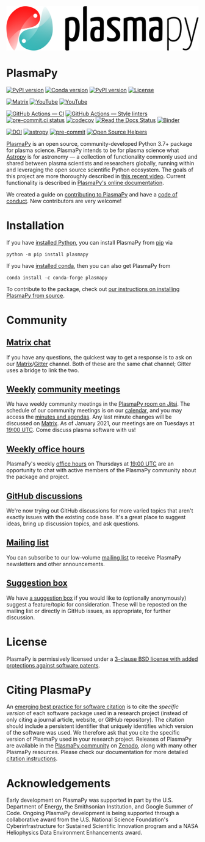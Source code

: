 <div align="center"><img src="https://raw.githubusercontent.com/PlasmaPy/PlasmaPy-logo/master/exports/with-text-dark.png" width="600"/></div>

# PlasmaPy

[![PyPI version](https://img.shields.io/pypi/v/plasmapy?style=flat&logo=pypi)](https://pypi.org/project/plasmapy/)
[![Conda version](https://img.shields.io/conda/v/conda-forge/plasmapy?style=flat&logo=anaconda)](https://img.shields.io/conda/v/conda-forge/plasmapy)
[![PyPI version](https://img.shields.io/pypi/pyversions/plasmapy?style=flat&logo=python)](https://img.shields.io/pypi/pyversions/plasmapy?style=plastic)
[![License](https://img.shields.io/badge/License-BSD%203--Clause-blue.svg)](./LICENSE.md)

[![Matrix](https://img.shields.io/badge/Matrix-join%20chat-blueviolet?style=flat&logo=matrix)](https://app.element.io/#/room/#plasmapy:openastronomy.org)
[![YouTube](https://img.shields.io/badge/Twitter%20-follow-red?style=flat&logo=twitter)](https://www.youtube.com/channel/UCSH6qzslhqIZKTAJmHPxIxw)
[![YouTube](https://img.shields.io/badge/YouTube%20-subscribe-red?style=flat&logo=youtube)](https://www.youtube.com/channel/UCSH6qzslhqIZKTAJmHPxIxw)

[![GitHub Actions — CI](https://github.com/PlasmaPy/PlasmaPy/workflows/CI/badge.svg)](https://github.com/PlasmaPy/PlasmaPy/actions?query=workflow%3ACI+branch%3Amaster)
[![GitHub Actions — Style linters](https://github.com/PlasmaPy/PlasmaPy/workflows/Style%20linters/badge.svg)](https://github.com/PlasmaPy/PlasmaPy/actions?query=workflow%3AStyle-linters+branch%3Amaster)
[![pre-commit.ci status](https://results.pre-commit.ci/badge/github/PlasmaPy/PlasmaPy/master.svg)](https://results.pre-commit.ci/latest/github/PlasmaPy/PlasmaPy/master) 
[![codecov](https://codecov.io/gh/PlasmaPy/PlasmaPy/branch/master/graph/badge.svg)](https://codecov.io/gh/PlasmaPy/PlasmaPy)
[![Read the Docs Status](https://readthedocs.org/projects/plasmapy/badge/?version=latest&logo=twitter)](http://plasmapy.readthedocs.io/en/latest/?badge=latest)
[![Binder](https://mybinder.org/badge_logo.svg)](https://mybinder.org/v2/gh/PlasmaPy/PlasmaPy/master?filepath=docs/notebooks)

[![DOI](https://zenodo.org/badge/DOI/10.5281/zenodo.1436011.svg)](https://doi.org/10.5281/zenodo.1436011)
[![astropy](http://img.shields.io/badge/powered%20by-AstroPy-orange.svg?style=flat&logo=astropy)](http://www.astropy.org/)
[![pre-commit](https://img.shields.io/badge/pre--commit-enabled-brightgreen?logo=pre-commit&logoColor=white)](https://github.com/pre-commit/pre-commit)
[![Open Source Helpers](https://www.codetriage.com/plasmapy/plasmapy/badges/users.svg)](https://www.codetriage.com/plasmapy/plasmapy)

[PlasmaPy](https://www.plasmapy.org/) is an open source, community-developed
Python 3.7+ package for plasma science. PlasmaPy intends to be for plasma
science what [Astropy](https://github.com/astropy/astropy) is for astronomy
— a collection of functionality commonly used and shared between plasma
scientists and researchers globally, running within and leveraging the
open source scientific Python ecosystem. The goals of this project are
more thoroughly described in [this recent video](https://youtu.be/E8RwQF5wcXM).
Current functionality is described in [PlasmaPy's online
documentation](http://docs.plasmapy.org/en/latest/).

We created a guide on [contributing to PlasmaPy](http://docs.plasmapy.org/en/stable/CONTRIBUTING.html)
and have a [code of conduct](http://docs.plasmapy.org/en/stable/CODE_OF_CONDUCT.html).
New contributors are very welcome!

# Installation

If you have [installed Python](https://wiki.python.org/moin/BeginnersGuide/Download),
you can install PlasmaPy from [pip](https://pypi.org/project/pip/)
via
```Shell
python -m pip install plasmapy
```
If you have
[installed conda](https://docs.conda.io/projects/conda/en/latest/user-guide/install/index.html),
then you can also get PlasmaPy from
```Shell
conda install -c conda-forge plasmapy
```
To contribute
to the package, check out [our instructions on installing PlasmaPy from
source](http://docs.plasmapy.org/en/stable/install.html#building-and-installing-from-source-code).

# Community

## [Matrix chat](https://app.element.io/#/room/#plasmapy:openastronomy.org)

If you have any questions, the quickest way to get a response is to ask
on our
[Matrix](https://app.element.io/#/room/#plasmapy:openastronomy.org)/[Gitter](https://gitter.im/PlasmaPy/Lobby)
channel. Both of these are the same chat channel; Gitter uses a bridge to link the two.

## [Weekly](https://calendar.google.com/calendar?cid=bzVsb3ZkcW0zaWxsam00ZTlrMDd2cmw5bWdAZ3JvdXAuY2FsZW5kYXIuZ29vZ2xlLmNvbQ) [community meetings](https://meet.jit.si/plasmapy)

We have weekly community meetings in the
[PlasmaPy room on Jitsi](https://meet.jit.si/plasmapy).
The schedule of our community meetings is on our [calendar](https://calendar.google.com/calendar?cid=bzVsb3ZkcW0zaWxsam00ZTlrMDd2cmw5bWdAZ3JvdXAuY2FsZW5kYXIuZ29vZ2xlLmNvbQ), and you may access the [minutes and
agendas](https://drive.google.com/drive/folders/0ByPG8nie6fTPV1FQUEkzMTgtRTg?usp=sharing).
Any last minute changes will be discussed on
[Matrix](https://app.element.io/app/#/room/#plasmapy:openastronomy.org).
As of January 2021, our meetings are on Tuesdays at
[19:00 UTC](http://time.unitarium.com/utc/6pm).
Come discuss plasma software with us!

## [Weekly office hours](http://www.plasmapy.org/meetings/office_hours/)

PlasmaPy's weekly [office hours](http://www.plasmapy.org/meetings/office_hours/)
on Thursdays at [19:00 UTC](http://time.unitarium.com/utc/6pm)
are an opportunity to chat with active members of the PlasmaPy
community about the package and project.

## [GitHub discussions](https://github.com/PlasmaPy/PlasmaPy/discussions)

We're now trying out GitHub discussions for more varied topics that aren't
exactly issues with the existing code base. It's a great place to suggest
ideas, bring up discussion topics, and ask questions.

## [Mailing list](https://groups.google.com/forum/#!forum/plasmapy)

You can subscribe to our low-volume
[mailing list](https://groups.google.com/forum/#!forum/plasmapy)
to receive PlasmaPy newsletters and other announcements.

## [Suggestion box](https://docs.google.com/forms/d/e/1FAIpQLSdT3O5iHZrLJRuavFyzoR23PGy0Prfzx2SQOcwJGWtvHyT2lw/viewform?usp=sf_link)

We have
[a suggestion box](https://docs.google.com/forms/d/e/1FAIpQLSdT3O5iHZrLJRuavFyzoR23PGy0Prfzx2SQOcwJGWtvHyT2lw/viewform?usp=sf_link)
if you would like to (optionally anonymously) suggest
a feature/topic for consideration. These will be reposted on the mailing list
or directly in GitHub issues, as appropriate, for further discussion.

# License

PlasmaPy is permissively licensed under a
[3-clause BSD license with added protections
against software patents](LICENSE.md).

# Citing PlasmaPy

An [emerging best practice for software
citation](https://doi.org/10.7717/peerj-cs.86) is to cite the _specific
version_ of each software package used in a research project (instead of
only citing a journal article, website, or GitHub repository). The
citation should include a persistent identifier that uniquely identifies
which version of the software was used. We therefore ask that you cite
the specific version of PlasmaPy used in your research project. Releases
of PlasmaPy are available in the
[PlasmaPy community](https://zenodo.org/communities/plasmapy) on
[Zenodo](https://zenodo.org/), along with many other PlasmaPy resources.
Please check our documentation for more detailed [citation
instructions](./docs/about/citation.rst).

# Acknowledgements

Early development on PlasmaPy was supported in part by the U.S.
Department of Energy, the Smithsonian Institution, and Google Summer of
Code. Ongoing PlasmaPy development is being supported through a
collaborative award from the U.S. National Science Foundation's
Cyberinfrastructure for Sustained Scientific Innovation program and a
NASA Heliophysics Data Environment Enhancements award.
